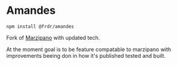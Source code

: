 # Amandes

```
npm install @frdr/amandes
```

Fork of [Marzipano](https://github.com/google/marzipano) with updated tech.

At the moment goal is to be feature compatable to marzipano with improvements
beeing don in how it's published tested and built.
